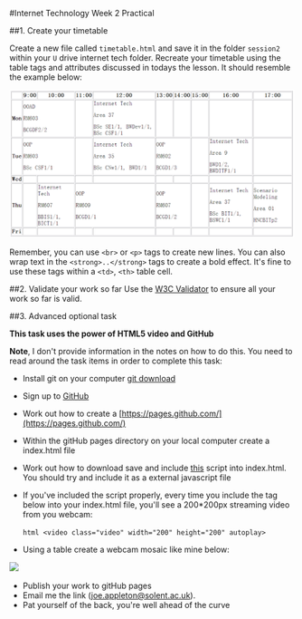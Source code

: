 #Internet Technology Week 2 Practical

 
##1. Create your timetable

Create a new file called `timetable.html` and save it in the folder
`session2` within your `U` drive internet tech folder. Recreate your timetable using the table tags and attributes discussed in todays the lesson. It should resemble the example below:

![time table](assets/timetable.png)

Remember, you can use `<br>` or `<p>` tags to create new lines. You can also wrap text in the `<strong>..</strong>` tags to create a bold effect. It's fine to use these tags within a `<td>`, `<th>` table cell.  

##2. Validate your work so far
Use the [W3C Validator](https://validator.w3.org/) to ensure all your work so far is valid. 


##3. Advanced optional task 

**This task uses the power of HTML5 video and GitHub**


**Note**, I don't provide information in the notes on how to do this. You need to read around the task items in order to complete this task:

- Install git on your computer  [git download](https://git-scm.com/)
- Sign up to [GitHub](www.github.com)
- Work out how to create a [https://pages.github.com/](https://pages.github.com/)

- Within the gitHub pages directory on your local computer create a index.html file 
- Work out how to download save and include [this](https://github.com/joeappleton18/joeappleton18.github.io/blob/master/scripts/main.js) script into index.html. You should try and include it as a external javascript file 

- If you've included the script properly, every time you include the tag below into your index.html file, you'll see a 200*200px streaming video from you webcam:  

   ```html <video class="video" width="200" height="200" autoplay>```
 

- Using a table create a webcam mosaic like mine below:

![](assets/web_cam_picture.png)


- Publish your work to gitHub pages
- Email me the link (joe.appleton@solent.ac.uk). 
- Pat yourself of the back, you're well ahead of the curve 






